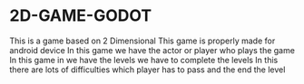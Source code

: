# 2D-GAME-GODOT
This is a game based on 2 Dimensional This game is properly made for android device  In this game we have the actor or player who plays the game  In this game in we have the levels we have to complete the levels In this there are lots of  difficulties  which player has to pass and the end the level
